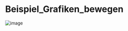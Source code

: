 # Beispiel_Grafiken_bewegen

![image](https://github.com/MES-SFML/Beispiel_Grafiken_bewegen/assets/78038701/d41d9196-5d62-4dd9-8e9d-54e2f2e38a93)
